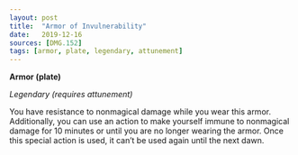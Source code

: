 ```yaml
---
layout: post
title:  "Armor of Invulnerability"
date:   2019-12-16
sources: [DMG.152]
tags: [armor, plate, legendary, attunement]
---
```


**Armor (plate)**

*Legendary (requires attunement)*

You have resistance to nonmagical damage while you wear this armor. Additionally, you can use an action to make yourself immune to nonmagical damage for 10 minutes or until you are no longer wearing the armor. Once this special action is used, it can’t be used again until the next dawn.